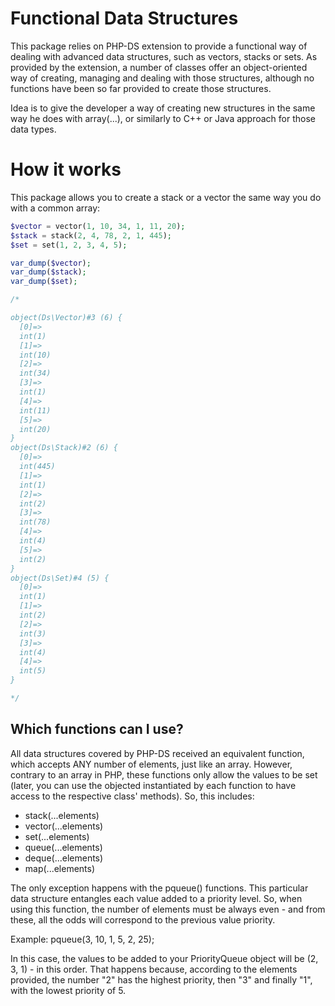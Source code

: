 # Functional Data Structures

This package relies on PHP-DS extension to provide a functional way of dealing with advanced data structures, such as vectors, stacks or sets. As provided by the extension, a number of classes offer an object-oriented way of creating, managing and dealing with those structures, although no functions have been so far provided to create those structures.

Idea is to give the developer a way of creating new structures in the same way he does with array(...), or similarly to C++ or Java approach for those data types.

# How it works

This package allows you to create a stack or a vector the same way you do with a common array:

```php
$vector = vector(1, 10, 34, 1, 11, 20);
$stack = stack(2, 4, 78, 2, 1, 445);
$set = set(1, 2, 3, 4, 5);

var_dump($vector);
var_dump($stack);
var_dump($set);

/*

object(Ds\Vector)#3 (6) {
  [0]=>
  int(1)
  [1]=>
  int(10)
  [2]=>
  int(34)
  [3]=>
  int(1)
  [4]=>
  int(11)
  [5]=>
  int(20)
}
object(Ds\Stack)#2 (6) {
  [0]=>
  int(445)
  [1]=>
  int(1)
  [2]=>
  int(2)
  [3]=>
  int(78)
  [4]=>
  int(4)
  [5]=>
  int(2)
}
object(Ds\Set)#4 (5) {
  [0]=>
  int(1)
  [1]=>
  int(2)
  [2]=>
  int(3)
  [3]=>
  int(4)
  [4]=>
  int(5)
}

*/
```

## Which functions can I use?

All data structures covered by PHP-DS received an equivalent function, which accepts ANY number of elements, just like an array. However, contrary to an array in PHP, these functions only allow the values to be set (later, you can use the objected instantiated by each function to have access to the respective class' methods). So, this includes:

* stack(...elements)
* vector(...elements)
* set(...elements)
* queue(...elements)
* deque(...elements)
* map(...elements)

The only exception happens with the pqueue() functions. This particular data structure entangles each value added to a priority level. So, when using this function, the number of elements must be always even - and from these, all the odds will correspond to the previous value priority. 

Example: pqueue(3, 10, 1, 5, 2, 25);

In this case, the values to be added to your PriorityQueue object will be (2, 3, 1) - in this order. That happens because, according to the elements provided, the number "2" has the highest priority, then "3" and finally "1", with the lowest priority of 5.